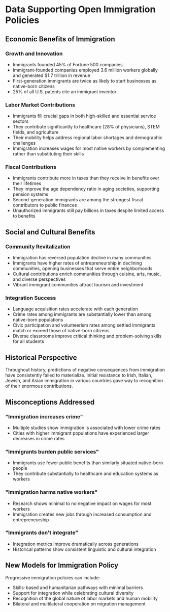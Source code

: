 # Data Supporting Open Immigration Policies

## Economic Benefits of Immigration

### Growth and Innovation
- Immigrants founded 45% of Fortune 500 companies
- Immigrant-founded companies employed 3.6 million workers globally and generated $1.7 trillion in revenue
- First-generation immigrants are twice as likely to start businesses as native-born citizens
- 25% of all U.S. patents cite an immigrant inventor

### Labor Market Contributions
- Immigrants fill crucial gaps in both high-skilled and essential service sectors
- They contribute significantly to healthcare (28% of physicians), STEM fields, and agriculture
- Their mobility helps address regional labor shortages and demographic challenges
- Immigration increases wages for most native workers by complementing rather than substituting their skills

### Fiscal Contributions
- Immigrants contribute more in taxes than they receive in benefits over their lifetimes
- They improve the age dependency ratio in aging societies, supporting pension systems
- Second-generation immigrants are among the strongest fiscal contributors to public finances
- Unauthorized immigrants still pay billions in taxes despite limited access to benefits

## Social and Cultural Benefits

### Community Revitalization
- Immigration has reversed population decline in many communities
- Immigrants have higher rates of entrepreneurship in declining communities, opening businesses that serve entire neighborhoods
- Cultural contributions enrich communities through cuisine, arts, music, and diverse perspectives
- Vibrant immigrant communities attract tourism and investment

### Integration Success
- Language acquisition rates accelerate with each generation
- Crime rates among immigrants are substantially lower than among native-born populations
- Civic participation and volunteerism rates among settled immigrants match or exceed those of native-born citizens
- Diverse classrooms improve critical thinking and problem-solving skills for all students

## Historical Perspective

Throughout history, predictions of negative consequences from immigration have consistently failed to materialize. Initial resistance to Irish, Italian, Jewish, and Asian immigration in various countries gave way to recognition of their enormous contributions.

## Misconceptions Addressed

### "Immigration increases crime"
- Multiple studies show immigration is associated with lower crime rates
- Cities with higher immigrant populations have experienced larger decreases in crime rates

### "Immigrants burden public services"
- Immigrants use fewer public benefits than similarly situated native-born people
- They contribute substantially to healthcare and education systems as workers

### "Immigration harms native workers"
- Research shows minimal to no negative impact on wages for most workers
- Immigration creates new jobs through increased consumption and entrepreneurship

### "Immigrants don't integrate"
- Integration metrics improve dramatically across generations
- Historical patterns show consistent linguistic and cultural integration

## New Models for Immigration Policy

Progressive immigration policies can include:
- Skills-based and humanitarian pathways with minimal barriers
- Support for integration while celebrating cultural diversity
- Recognition of the global nature of labor markets and human mobility
- Bilateral and multilateral cooperation on migration management 